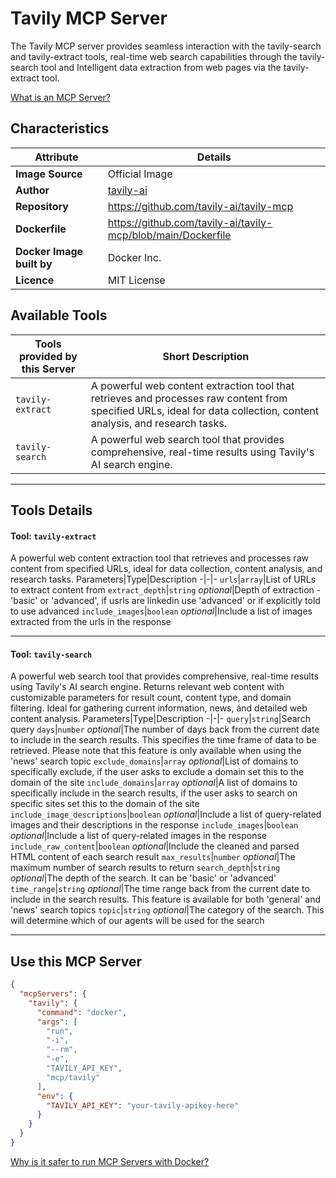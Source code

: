 # Tavily MCP Server

The Tavily MCP server provides seamless interaction with the tavily-search and tavily-extract tools, real-time web search capabilities through the tavily-search tool and Intelligent data extraction from web pages via the tavily-extract tool.

[What is an MCP Server?](https://www.anthropic.com/news/model-context-protocol)

## Characteristics
Attribute|Details|
|-|-|
**Image Source**|Official Image
|**Author**|[tavily-ai](https://github.com/tavily-ai)
**Repository**|https://github.com/tavily-ai/tavily-mcp
**Dockerfile**|https://github.com/tavily-ai/tavily-mcp/blob/main/Dockerfile
**Docker Image built by**|Docker Inc.
**Licence**|MIT License

## Available Tools
Tools provided by this Server|Short Description
-|-
`tavily-extract`|A powerful web content extraction tool that retrieves and processes raw content from specified URLs, ideal for data collection, content analysis, and research tasks.|
`tavily-search`|A powerful web search tool that provides comprehensive, real-time results using Tavily's AI search engine.|

---
## Tools Details

#### Tool: **`tavily-extract`**
A powerful web content extraction tool that retrieves and processes raw content from specified URLs, ideal for data collection, content analysis, and research tasks.
Parameters|Type|Description
-|-|-
`urls`|`array`|List of URLs to extract content from
`extract_depth`|`string` *optional*|Depth of extraction - 'basic' or 'advanced', if usrls are linkedin use 'advanced' or if explicitly told to use advanced
`include_images`|`boolean` *optional*|Include a list of images extracted from the urls in the response

---
#### Tool: **`tavily-search`**
A powerful web search tool that provides comprehensive, real-time results using Tavily's AI search engine. Returns relevant web content with customizable parameters for result count, content type, and domain filtering. Ideal for gathering current information, news, and detailed web content analysis.
Parameters|Type|Description
-|-|-
`query`|`string`|Search query
`days`|`number` *optional*|The number of days back from the current date to include in the search results. This specifies the time frame of data to be retrieved. Please note that this feature is only available when using the 'news' search topic
`exclude_domains`|`array` *optional*|List of domains to specifically exclude, if the user asks to exclude a domain set this to the domain of the site
`include_domains`|`array` *optional*|A list of domains to specifically include in the search results, if the user asks to search on specific sites set this to the domain of the site
`include_image_descriptions`|`boolean` *optional*|Include a list of query-related images and their descriptions in the response
`include_images`|`boolean` *optional*|Include a list of query-related images in the response
`include_raw_content`|`boolean` *optional*|Include the cleaned and parsed HTML content of each search result
`max_results`|`number` *optional*|The maximum number of search results to return
`search_depth`|`string` *optional*|The depth of the search. It can be 'basic' or 'advanced'
`time_range`|`string` *optional*|The time range back from the current date to include in the search results. This feature is available for both 'general' and 'news' search topics
`topic`|`string` *optional*|The category of the search. This will determine which of our agents will be used for the search

---
## Use this MCP Server

```json
{
  "mcpServers": {
    "tavily": {
      "command": "docker",
      "args": [
        "run",
        "-i",
        "--rm",
        "-e",
        "TAVILY_API_KEY",
        "mcp/tavily"
      ],
      "env": {
        "TAVILY_API_KEY": "your-tavily-apikey-here"
      }
    }
  }
}
```

[Why is it safer to run MCP Servers with Docker?](https://www.docker.com/blog/the-model-context-protocol-simplifying-building-ai-apps-with-anthropic-claude-desktop-and-docker/)
